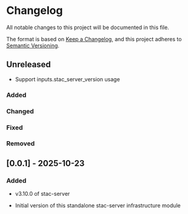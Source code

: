 # Changelog

All notable changes to this project will be documented in this file.

The format is based on [Keep a Changelog](https://keepachangelog.com/en/1.1.0/),
and this project adheres to [Semantic Versioning](http://semver.org/spec/v2.0.0.html).

## Unreleased

- Support inputs.stac_server_version usage

### Added

### Changed

### Fixed

### Removed

## [0.0.1] - 2025-10-23

### Added

- v3.10.0 of stac-server

- Initial version of this standalone stac-server infrastructure module
